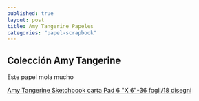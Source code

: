 ```yaml
---
published: true
layout: post
title: Amy Tangerine Papeles
categories: "papel-scrapbook"
---
```



## Colección Amy Tangerine

Este papel mola mucho

<a rel="nofollow" href="http://www.amazon.es/gp/product/B007QNOQLI/ref=as_li_ss_tl?ie=UTF8&camp=3626&creative=24822&creativeASIN=B007QNOQLI&linkCode=as2&tag=materiascrapb-21">Amy Tangerine Sketchbook carta Pad 6 "X 6"-36 fogli/18 disegni</a><img src="http://ir-es.amazon-adsystem.com/e/ir?t=materiascrapb-21&l=as2&o=30&a=B007QNOQLI" width="1" height="1" border="0" alt="" style="border:none !important; margin:0px !important;" />
